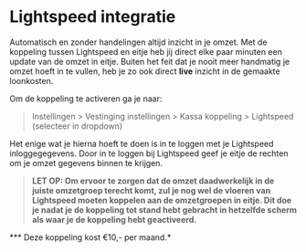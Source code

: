 # Lightspeed integratie

Automatisch en zonder handelingen altijd inzicht in je omzet. Met de koppeling tussen Lightspeed en eitje heb jij direct elke paar minuten een update van de omzet in eitje. Buiten het feit dat je nooit meer handmatig je omzet hoeft in te vullen, heb je zo ook direct **live** inzicht in de gemaakte loonkosten. 

Om de koppeling te activeren ga je naar: 

> Instellingen > Vestinging instellingen > Kassa koppeling > Lightspeed (selecteer in dropdown)

Het enige wat je hierna hoeft te doen is in te loggen met je Lightspeed inloggegegevens. Door in te loggen bij Lightspeed geef je eitje de rechten om je omzet gegevens binnen te krijgen.


> **LET OP: Om ervoor te zorgen dat de omzet daadwerkelijk in de juiste omzetgroep terecht komt, zul je nog wel de vloeren van Lightspeed moeten koppelen aan de omzetgroepen in eitje. Dit doe je nadat je de koppeling tot stand hebt gebracht in hetzelfde scherm als waar je de koppeling hebt geactiveerd.**


*** Deze koppeling kost €10,- per maand.*